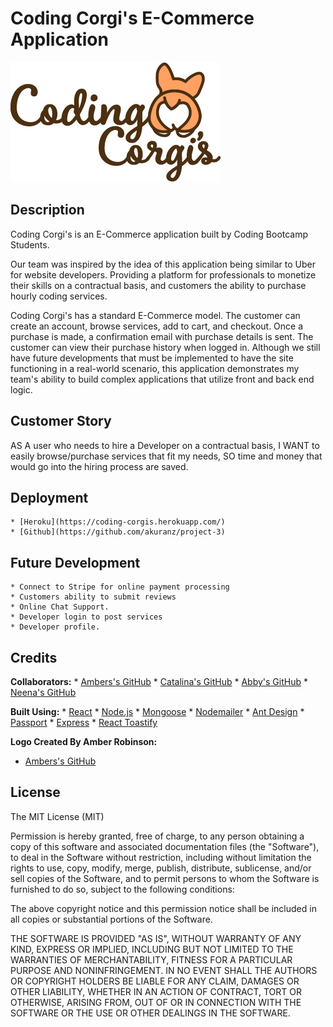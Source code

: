 # Coding Corgi's E-Commerce Application

![Image of Logo](./client/src/images/coding-corgi-logo-192h.png)

## Description 
Coding Corgi's is an E-Commerce application built by Coding Bootcamp Students. 

Our team was inspired by the idea of this application being similar to Uber for website developers. Providing a platform for professionals to monetize their skills on a contractual basis, and customers the ability to purchase hourly coding services. 

Coding Corgi's has a standard E-Commerce model. The customer can create an account, browse services, add to cart, and checkout. Once a purchase is made, a confirmation email with purchase details is sent. The customer can view their purchase history when logged in. Although we still have future developments that must be implemented to have the site functioning in a real-world scenario, this application demonstrates my team's ability to build complex applications that utilize front and back end logic.

## Customer Story 
AS A user who needs to hire a Developer on a contractual basis, 
I WANT to easily browse/purchase services that fit my needs, 
SO time and money that would go into the hiring process are saved.

## Deployment 
    * [Heroku](https://coding-corgis.herokuapp.com/)
    * [Github](https://github.com/akuranz/project-3)
   
## Future Development 
    * Connect to Stripe for online payment processing
    * Customers ability to submit reviews 
    * Online Chat Support.
    * Developer login to post services 
    * Developer profile.

## Credits

__Collaborators:__
    * [Ambers's GitHub](https://github.com/ambernina)
    * [Catalina's GitHub](https://github.com/catalinarose1361)
    * [Abby's GitHub](https://github.com/akuranz)
    * [Neena's GitHub](https://github.com/Neenajohnbritto)

__Built Using:__
    * [React](https://reactjs.org/)
    * [Node.js](https://nodejs.org/en/)
    * [Mongoose](https://mongoosejs.com/docs/)
    * [Nodemailer](https://nodemailer.com/about/)
    * [Ant Design](https://ant.design/)
    * [Passport](http://www.passportjs.org/)
    * [Express](https://expressjs.com/)
    * [React Toastify](https://www.npmjs.com/package/react-toastify)

__Logo Created By Amber Robinson:__
  * [Ambers's GitHub](https://github.com/ambernina)

## License

The MIT License (MIT)

Permission is hereby granted, free of charge, to any person obtaining a copy
of this software and associated documentation files (the "Software"), to deal
in the Software without restriction, including without limitation the rights
to use, copy, modify, merge, publish, distribute, sublicense, and/or sell
copies of the Software, and to permit persons to whom the Software is
furnished to do so, subject to the following conditions:

The above copyright notice and this permission notice shall be included in all
copies or substantial portions of the Software.

THE SOFTWARE IS PROVIDED "AS IS", WITHOUT WARRANTY OF ANY KIND, EXPRESS OR
IMPLIED, INCLUDING BUT NOT LIMITED TO THE WARRANTIES OF MERCHANTABILITY,
FITNESS FOR A PARTICULAR PURPOSE AND NONINFRINGEMENT. IN NO EVENT SHALL THE
AUTHORS OR COPYRIGHT HOLDERS BE LIABLE FOR ANY CLAIM, DAMAGES OR OTHER
LIABILITY, WHETHER IN AN ACTION OF CONTRACT, TORT OR OTHERWISE, ARISING FROM,
OUT OF OR IN CONNECTION WITH THE SOFTWARE OR THE USE OR OTHER DEALINGS IN THE
SOFTWARE.
